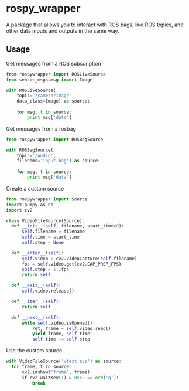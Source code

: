 # rospy_wrapper

A package that allows you to interact with ROS bags, live ROS topics, and other data inputs and outputs in the same way.

## Usage
Get messages from a ROS subscription
```python
from rospywrapper import ROSLiveSource
from sensor_msgs.msg import Image

with ROSLiveSource(
    topic='/camera/image',
    data_class=Image) as source:
     
    for msg, t in source:
        print msg['data']
```
Get messages from a rosbag
```python
from rospywrapper import ROSBagSource

with ROSBagSource(
    topic='/audio',
    filename='input.bag') as source:
     
    for msg, t in source:
        print msg['data']
```
Create a custom source
```python
from rospywrapper import Source
import numpy as np
import cv2

class VideoFileSource(Source):
  def __init__(self, filename, start_time=0):
      self.filename = filename
      self.time = start_time
      self.step = None

  def __enter__(self):
      self.video = cv2.VideoCapture(self.filename)
      fps = self.video.get(cv2.CAP_PROP_FPS)
      self.step = 1./fps
      return self

  def __exit__(self):
      self.video.release()

  def __iter__(self):
      return self

  def __next__(self):
      while self.video.isOpened():
          ret, frame = self.video.read()
          yield frame, self.time
          self.time += self.step
```
Use the custom source
```python
with VideoFileSource('vtest.avi') as source:
  for frame, t in source:
      cv2.imshow('frame', frame)
      if cv2.waitKey(1) & 0xFF == ord('q'):
          break
```
